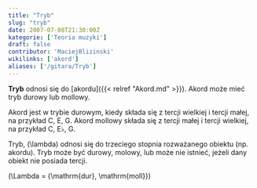 ```yaml
---
title: "Tryb"
slug: "tryb"
date: 2007-07-08T21:30:00Z
kategorie: ['Teoria muzyki']
draft: false
contributor: 'MaciejBlizinski'
wikilinks: ['akord']
aliases: ['/gitara/Tryb']
---
```

**Tryb** odnosi się do [akordu]({{< relref "Akord.md" >}}). Akord może mieć tryb
durowy lub mollowy.

Akord jest w trybie durowym, kiedy składa się z tercji wielkiej i tercji
małej, na przykład C, E, G. Akord mollowy składa się z tercji małej i
tercji wielkiej, na przykład C, E♭, G.

Tryb, \(\lambda\) odnosi się do trzeciego stopnia rozważanego obiektu
(np. akordu). Tryb może być durowy, molowy, lub może nie istnieć, jeżeli
dany obiekt nie posiada tercji.

\(\Lambda = \{\mathrm{dur}, \mathrm{moll}\}\)

